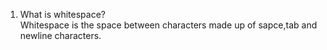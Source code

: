 1. What is whitespace?  
Whitespace is the space between characters made up of sapce,tab and newline characters.
